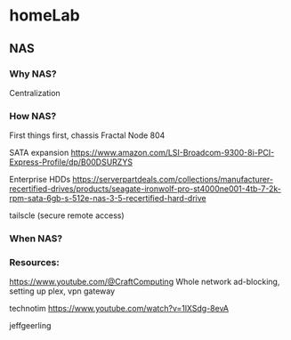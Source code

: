 # homeLab


## NAS

### Why NAS?

Centralization

### How NAS?

First things first, chassis
Fractal Node 804

SATA expansion
https://www.amazon.com/LSI-Broadcom-9300-8i-PCI-Express-Profile/dp/B00DSURZYS

Enterprise HDDs
https://serverpartdeals.com/collections/manufacturer-recertified-drives/products/seagate-ironwolf-pro-st4000ne001-4tb-7-2k-rpm-sata-6gb-s-512e-nas-3-5-recertified-hard-drive

tailscle (secure remote access)

### When NAS?




### Resources:

https://www.youtube.com/@CraftComputing
Whole network ad-blocking, setting up plex, vpn gateway

technotim
https://www.youtube.com/watch?v=1lXSdg-8evA


jeffgeerling



